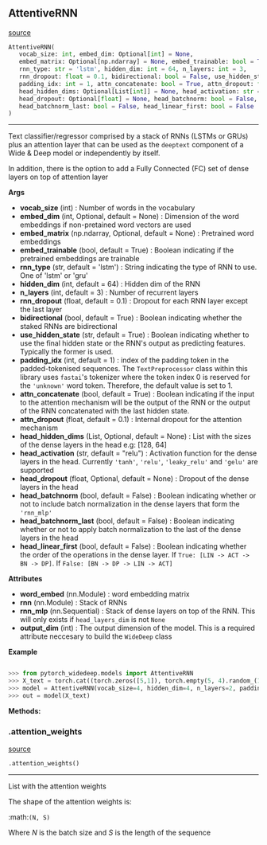 #


## AttentiveRNN
[source](https://github.com/jrzaurin/pytorch-widedeep/blob/master/pytorch_widedeep/models/text/attentive_rnn.py/#L12)
```python 
AttentiveRNN(
   vocab_size: int, embed_dim: Optional[int] = None,
   embed_matrix: Optional[np.ndarray] = None, embed_trainable: bool = True,
   rnn_type: str = 'lstm', hidden_dim: int = 64, n_layers: int = 3,
   rnn_dropout: float = 0.1, bidirectional: bool = False, use_hidden_state: bool = True,
   padding_idx: int = 1, attn_concatenate: bool = True, attn_dropout: float = 0.1,
   head_hidden_dims: Optional[List[int]] = None, head_activation: str = 'relu',
   head_dropout: Optional[float] = None, head_batchnorm: bool = False,
   head_batchnorm_last: bool = False, head_linear_first: bool = False
)
```


---
Text classifier/regressor comprised by a stack of RNNs
(LSTMs or GRUs) plus an attention layer that can be used as the
``deeptext`` component of a Wide & Deep model or independently by
itself.

In addition, there is the option to add a Fully Connected (FC) set of dense
layers on top of attention layer


**Args**

* **vocab_size** (int) : Number of words in the vocabulary
* **embed_dim** (int, Optional, default = None) : Dimension of the word embeddings if non-pretained word vectors are
    used
* **embed_matrix** (np.ndarray, Optional, default = None) : Pretrained word embeddings
* **embed_trainable** (bool, default = True) : Boolean indicating if the pretrained embeddings are trainable
* **rnn_type** (str, default = 'lstm') : String indicating the type of RNN to use. One of 'lstm' or 'gru'
* **hidden_dim** (int, default = 64) : Hidden dim of the RNN
* **n_layers** (int, default = 3) : Number of recurrent layers
* **rnn_dropout** (float, default = 0.1) : Dropout for each RNN layer except the last layer
* **bidirectional** (bool, default = True) : Boolean indicating whether the staked RNNs are bidirectional
* **use_hidden_state** (str, default = True) : Boolean indicating whether to use the final hidden state or the RNN's
    output as predicting features. Typically the former is used.
* **padding_idx** (int, default = 1) : index of the padding token in the padded-tokenised sequences. The
    ``TextPreprocessor`` class within this library uses ``fastai``'s
    tokenizer where the token index 0 is reserved for the `'unknown'`
    word token. Therefore, the default value is set to 1.
* **attn_concatenate** (bool, default = True) : Boolean indicating if the input to the attention mechanism will be the
    output of the RNN or the output of the RNN concatenated with the last
    hidden state.
* **attn_dropout** (float, default = 0.1) : Internal dropout for the attention mechanism
* **head_hidden_dims** (List, Optional, default = None) : List with the sizes of the dense layers in the head e.g: [128, 64]
* **head_activation** (str, default = "relu") : Activation function for the dense layers in the head. Currently
    `'tanh'`, `'relu'`, `'leaky_relu'` and `'gelu'` are supported
* **head_dropout** (float, Optional, default = None) : Dropout of the dense layers in the head
* **head_batchnorm** (bool, default = False) : Boolean indicating whether or not to include batch normalization in
    the dense layers that form the `'rnn_mlp'`
* **head_batchnorm_last** (bool, default = False) : Boolean indicating whether or not to apply batch normalization to the
    last of the dense layers in the head
* **head_linear_first** (bool, default = False) : Boolean indicating whether the order of the operations in the dense
    layer. If ``True: [LIN -> ACT -> BN -> DP]``. If ``False: [BN -> DP ->
    LIN -> ACT]``


**Attributes**

* **word_embed** (nn.Module) : word embedding matrix
* **rnn** (nn.Module) : Stack of RNNs
* **rnn_mlp** (nn.Sequential) : Stack of dense layers on top of the RNN. This will only exists if
    ``head_layers_dim`` is not ``None``
* **output_dim** (int) : The output dimension of the model. This is a required attribute
    neccesary to build the ``WideDeep`` class


**Example**


```python

>>> from pytorch_widedeep.models import AttentiveRNN
>>> X_text = torch.cat((torch.zeros([5,1]), torch.empty(5, 4).random_(1,4)), axis=1)
>>> model = AttentiveRNN(vocab_size=4, hidden_dim=4, n_layers=2, padding_idx=0, embed_dim=4)
>>> out = model(X_text)
```


**Methods:**


### .attention_weights
[source](https://github.com/jrzaurin/pytorch-widedeep/blob/master/pytorch_widedeep/models/text/attentive_rnn.py/#L157)
```python
.attention_weights()
```

---
List with the attention weights

The shape of the attention weights is:

:math:`(N, S)`

Where *N* is the batch size and *S* is the length of the sequence
